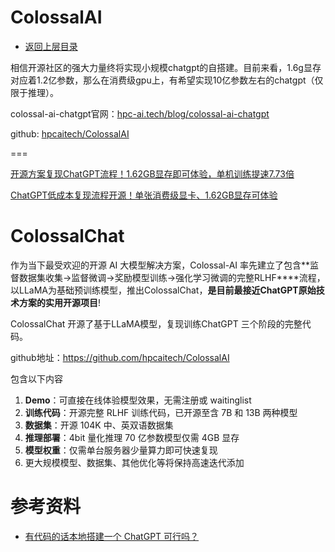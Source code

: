 # ColossalAI

* [返回上层目录](../hpcaitech.md)

相信开源社区的强大力量终将实现小规模chatgpt的自搭建。目前来看，1.6g显存对应着1.2亿参数，那么在消费级gpu上，有希望实现10亿参数左右的chatgpt（仅限于推理）。

colossal-ai-chatgpt官网：[hpc-ai.tech/blog/colossal-ai-chatgpt](https://www.hpc-ai.tech/blog/colossal-ai-chatgpt)

github: [hpcaitech/ColossalAI](https://github.com/hpcaitech/ColossalAI)



===

[开源方案复现ChatGPT流程！1.62GB显存即可体验，单机训练提速7.73倍](https://mp.weixin.qq.com/s?__biz=MzA3MzI4MjgzMw==&mid=2650868445&idx=1&sn=f8b7db5f226533bc04ca3b729efbf6b8&chksm=84e4cea3b39347b5d443260dfcbf313a28dd5bcae0ff889a03c3c3a49c991e92e9b08195a4fa&scene=21#wechat_redirect)

[ChatGPT低成本复现流程开源！单张消费级显卡、1.62GB显存可体验](https://zhuanlan.zhihu.com/p/606582332)



# ColossalChat

作为当下最受欢迎的开源 AI 大模型解决方案，Colossal-AI 率先建立了包含**监督数据集收集->监督微调->奖励模型训练->强化学习微调的完整RLHF****流程，以LLaMA为基础预训练模型，推出ColossalChat，**是目前最接近ChatGPT原始技术方案的实用开源项目**!

ColossalChat 开源了基于LLaMA模型，复现训练ChatGPT 三个阶段的完整代码。

github地址：https://github.com/hpcaitech/ColossalAI

包含以下内容

1. **Demo**：可直接在线体验模型效果，无需注册或 waitinglist
2. **训练代码**：开源完整 RLHF 训练代码，已开源至含 7B 和 13B 两种模型
3. **数据集**：开源 104K 中、英双语数据集
4. **推理部署**：4bit 量化推理 70 亿参数模型仅需 4GB 显存
5. **模型权重**：仅需单台服务器少量算力即可快速复现
6. 更大规模模型、数据集、其他优化等将保持高速迭代添加

# 参考资料

- [有代码的话本地搭建一个 ChatGPT 可行吗？](https://www.zhihu.com/question/583485737/answer/2958341615)